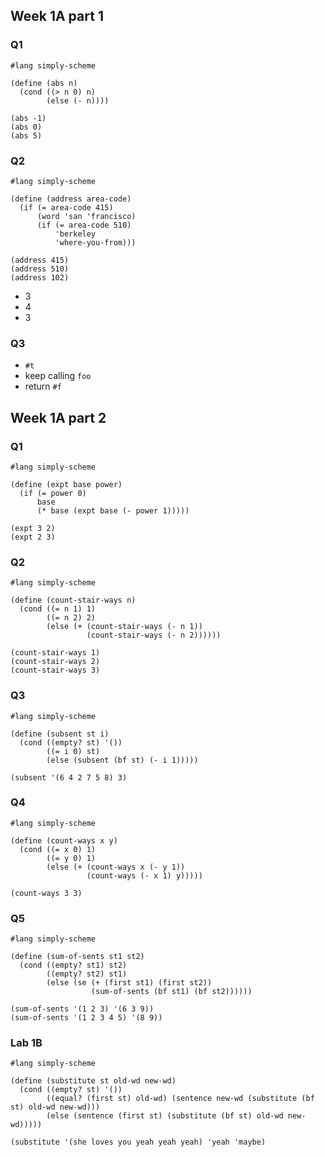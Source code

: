 ## Week 1A part 1

### Q1

	#lang simply-scheme
	
	(define (abs n)
	  (cond ((> n 0) n)
	        (else (- n))))
	
	(abs -1)
	(abs 0)
	(abs 5)
	
### Q2

	#lang simply-scheme
	
	(define (address area-code)
	  (if (= area-code 415)
	      (word 'san 'francisco)
	      (if (= area-code 510)
	          'berkeley
	          'where-you-from)))
	
	(address 415)
	(address 510)
	(address 102)

 - 3
 - 4
 - 3

### Q3

 - `#t`
 - keep calling `foo`
 - return `#f`

## Week 1A part 2

### Q1

	#lang simply-scheme
	
	(define (expt base power)
	  (if (= power 0)
	      base
	      (* base (expt base (- power 1)))))
	
	(expt 3 2)
	(expt 2 3)

### Q2

	#lang simply-scheme
	
	(define (count-stair-ways n)
	  (cond ((= n 1) 1)
	        ((= n 2) 2)
	        (else (+ (count-stair-ways (- n 1))
	                 (count-stair-ways (- n 2))))))
	
	(count-stair-ways 1)
	(count-stair-ways 2)
	(count-stair-ways 3)

### Q3

	#lang simply-scheme
		
	(define (subsent st i)
	  (cond ((empty? st) '())
	        ((= i 0) st)
	        (else (subsent (bf st) (- i 1)))))
		
	(subsent '(6 4 2 7 5 8) 3)
	
### Q4

	#lang simply-scheme
	
	(define (count-ways x y)
	  (cond ((= x 0) 1)
	        ((= y 0) 1)
	        (else (+ (count-ways x (- y 1))
	                 (count-ways (- x 1) y)))))
	
	(count-ways 3 3)

### Q5

	#lang simply-scheme
	
	(define (sum-of-sents st1 st2)
	  (cond ((empty? st1) st2)
	        ((empty? st2) st1)
	        (else (se (+ (first st1) (first st2))
	                  (sum-of-sents (bf st1) (bf st2))))))
	
	(sum-of-sents '(1 2 3) '(6 3 9))
	(sum-of-sents '(1 2 3 4 5) '(8 9))

### Lab 1B

	#lang simply-scheme
	
	(define (substitute st old-wd new-wd)
	  (cond ((empty? st) '())
	        ((equal? (first st) old-wd) (sentence new-wd (substitute (bf st) old-wd new-wd)))
	        (else (sentence (first st) (substitute (bf st) old-wd new-wd)))))
	
	(substitute '(she loves you yeah yeah yeah) 'yeah 'maybe)
